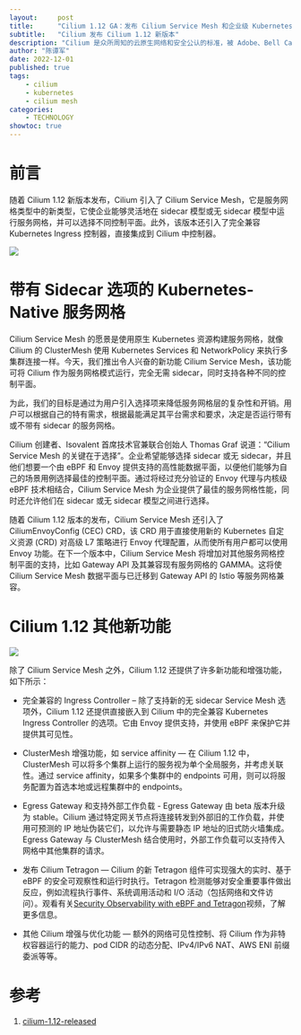 ```yaml
---
layout:     post
title:      "Cilium 1.12 GA：发布 Cilium Service Mesh 和企业级 Kubernetes 新功能"
subtitle:   "Cilium 发布 Cilium 1.12 新版本"
description: "Cilium 是众所周知的云原生网络和安全公认的标准，被 Adobe、Bell Canada 和 IKEA 等公司以及许多提供托管 Kubernetes 平台（包括 Google Cloud 和 AWS 等）使用。Cilium 1.12 新版本中的主要功能由 Datadog、F5、Form3、Isovalent、Microsoft、Seznam.cz、纽约时报和许多其他贡献者提供。"
author: "陈谭军"
date: 2022-12-01
published: true
tags:
    - cilium
    - kubernetes
    - cilium mesh
categories:
    - TECHNOLOGY
showtoc: true
---
```


# 前言

随着 Cilium 1.12 新版本发布，Cilium 引入了 Cilium Service Mesh，它是服务网格类型中的新类型，它使企业能够灵活地在 sidecar 模型或无 sidecar 模型中运行服务网格，并可以选择不同控制平面。此外，该版本还引入了完全兼容 Kubernetes Ingress 控制器，直接集成到 Cilium 中控制器。

![](/images/2022-12-01-cilium-1.12-release/1.png)

# 带有 Sidecar 选项的 Kubernetes-Native 服务网格

Cilium Service Mesh 的愿景是使用原生 Kubernetes 资源构建服务网格，就像 Cilium 的 ClusterMesh 使用 Kubernetes Services 和 NetworkPolicy 来执行多集群连接一样。今天，我们推出令人兴奋的新功能 Cilium Service Mesh，该功能可将 Cilium 作为服务网格模式运行，完全无需 sidecar，同时支持各种不同的控制平面。

为此，我们的目标是通过为用户引入选择项来降低服务网格层的复杂性和开销。用户可以根据自己的特有需求，根据最能满足其平台需求和要求，决定是否运行带有或不带有 sidecar 的服务网格。

Cilium 创建者、Isovalent 首席技术官兼联合创始人 Thomas Graf 说道：“Cilium Service Mesh 的关键在于选择”。企业希望能够选择 sidecar 或无 sidecar，并且他们想要一个由 eBPF 和 Envoy 提供支持的高性能数据平面，以便他们能够为自己的场景用例选择最佳的控制平面。通过将经过充分验证的 Envoy 代理与内核级 eBPF 技术相结合，Cilium Service Mesh 为企业提供了最佳的服务网格性能，同时还允许他们在 sidecar 或无 sidecar 模型之间进行选择。

随着 Cilium 1.12 版本的发布，Cilium Service Mesh 还引入了 CiliumEnvoyConfig (CEC) CRD，该 CRD 用于直接使用新的 Kubernetes 自定义资源 (CRD) 对高级 L7 策略进行 Envoy 代理配置，从而使所有用户都可以使用 Envoy 功能。在下一个版本中，Cilium Service Mesh 将增加对其他服务网格控制平面的支持，比如 Gateway API 及其兼容现有服务网格的 GAMMA。这将使 Cilium Service Mesh 数据平面与已迁移到 Gateway API 的 Istio 等服务网格兼容。

# Cilium 1.12 其他新功能

![](/images/2022-12-01-cilium-1.12-release/2.png)

除了 Cilium Service Mesh 之外，Cilium 1.12 还提供了许多新功能和增强功能，如下所示：

* 完全兼容的 Ingress Controller – 除了支持新的无 sidecar Service Mesh 选项外，Cilium 1.12 还提供直接嵌入到 Cilium 中的完全兼容 Kubernetes Ingress Controller 的选项。它由 Envoy 提供支持，并使用 eBPF 来保护它并提供其可见性。

* ClusterMesh 增强功能，如 service affinity — 在 Cilium 1.12 中，ClusterMesh 可以将多个集群上运行的服务视为单个全局服务，并考虑关联性。通过 service affinity，如果多个集群中的 endpoints 可用，则可以将服务配置为首选本地或远程集群中的 endpoints。

* Egress Gateway 和支持外部工作负载 - Egress Gateway 由 beta 版本升级为 stable。Cilium 通过特定网关节点将连接转发到外部旧的工作负载，并使用可预测的 IP 地址伪装它们，以允许与需要静态 IP 地址的旧式防火墙集成。Egress Gateway 与 ClusterMesh 结合使用时，外部工作负载可以支持传入网格中其他集群的请求。

* 发布 Cilium Tetragon — Cilium 的新 Tetragon 组件可实现强大的实时、基于 eBPF 的安全可观察性和运行时执行。Tetragon 检测能够对安全重要事件做出反应，例如流程执行事件、系统调用活动和 I/O 活动（包括网络和文件访问）。观看有关[Security Observability with eBPF and Tetragon](https://www.youtube.com/watch?v=1rpykZ8FUvs)视频，了解更多信息。

* 其他 Cilium 增强与优化功能 — 额外的网络可见性控制、将 Cilium 作为非特权容器运行的能力、pod CIDR 的动态分配、IPv4/IPv6 NAT、AWS ENI 前缀委派等等。

# 参考

1. [cilium-1.12-released](https://www.cncf.io/blog/2022/07/20/cilium-1-12-ga-cilium-service-mesh-and-other-major-new-features-for-enterprise-kubernetes/)